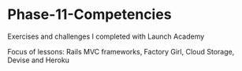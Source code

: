 # Phase-11-Competencies
Exercises and challenges I completed with Launch Academy

Focus of lessons: Rails MVC frameworks, Factory Girl, Cloud Storage, Devise and Heroku


